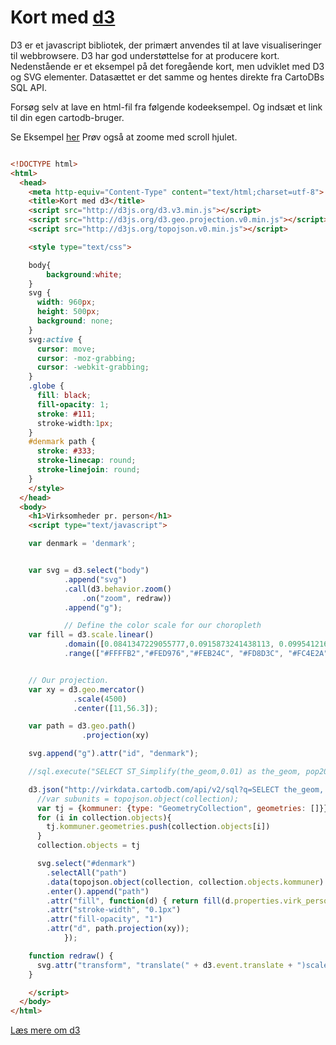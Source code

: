 Kort med [d3](http://d3js.org/)
===

D3 er et javascript bibliotek, der primært anvendes til at lave visualiseringer til webbrowsere. D3 har god understøttelse for at producere kort. Nedenstående er et eksempel på det foregående kort, men udviklet med D3 og SVG elementer. Datasættet er det samme og hentes direkte fra CartoDBs SQL API.

Forsøg selv at lave en html-fil fra følgende kodeeksempel. Og indsæt et link til din egen cartodb-bruger.

Se Eksempel [her](/../../assets/d3.html) Prøv også at zoome med scroll hjulet.

```html

<!DOCTYPE html>
<html>
  <head>
    <meta http-equiv="Content-Type" content="text/html;charset=utf-8">
    <title>Kort med d3</title>
    <script src="http://d3js.org/d3.v3.min.js"></script>
    <script src="http://d3js.org/d3.geo.projection.v0.min.js"></script>
    <script src="http://d3js.org/topojson.v0.min.js"></script>

    <style type="text/css">

    body{
        background:white;
    }
    svg {
      width: 960px;
      height: 500px;
      background: none;
    }
    svg:active {
      cursor: move;
      cursor: -moz-grabbing;
      cursor: -webkit-grabbing;
    }
    .globe {
      fill: black;
      fill-opacity: 1;
      stroke: #111;
      stroke-width:1px;
    }
    #denmark path {
      stroke: #333;
      stroke-linecap: round;
      stroke-linejoin: round;
    }
    </style>
  </head>
  <body>
    <h1>Virksomheder pr. person</h1>
    <script type="text/javascript">

    var denmark = 'denmark';


    var svg = d3.select("body")
            .append("svg")
            .call(d3.behavior.zoom()
                .on("zoom", redraw))
            .append("g");

            // Define the color scale for our choropleth
    var fill = d3.scale.linear()
            .domain([0.0841347229055777,0.0915873241438113, 0.0995412160259702, 0.105005357416195, 0.110218717549325, 0.118296046582899, 0.194428969359331])
            .range(["#FFFFB2","#FED976","#FEB24C", "#FD8D3C", "#FC4E2A", "#E31A1C", "#B10026"]);


    // Our projection.
    var xy = d3.geo.mercator()
              .scale(4500)
              .center([11,56.3]);

    var path = d3.geo.path()
                .projection(xy)

    svg.append("g").attr("id", "denmark");

    //sql.execute("SELECT ST_Simplify(the_geom,0.01) as the_geom, pop2005 as population FROM {{table_name}} WHERE the_geom IS NOT NULL", {table_name: denmark})

    d3.json("http://virkdata.cartodb.com/api/v2/sql?q=SELECT the_geom, virk_person FROM virk_pr_person WHERE the_geom IS NOT NULL&format=topojson&dp=5", function(collection) {
      //var subunits = topojson.object(collection);
      var tj = {kommuner: {type: "GeometryCollection", geometries: []}};
      for (i in collection.objects){
        tj.kommuner.geometries.push(collection.objects[i])
      }
      collection.objects = tj

      svg.select("#denmark")
        .selectAll("path")
        .data(topojson.object(collection, collection.objects.kommuner).geometries)
        .enter().append("path")
        .attr("fill", function(d) { return fill(d.properties.virk_person); })
        .attr("stroke-width", "0.1px")
        .attr("fill-opacity", "1")
        .attr("d", path.projection(xy));
            });

    function redraw() {
      svg.attr("transform", "translate(" + d3.event.translate + ")scale(" + d3.event.scale + ")");
    }

    </script>
  </body>
</html>

```

[Læs mere om d3](http://d3js.org/)